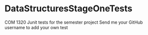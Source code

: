 # DataStructuresStageOneTests
COM 1320 Junit tests for the semester project
Send me your GitHub username to add your own test
